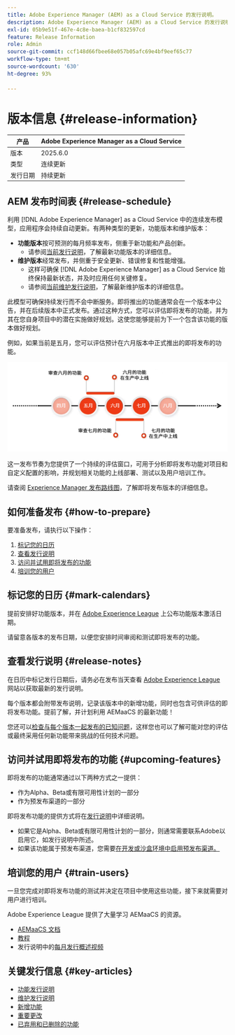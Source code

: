 ```yaml
---
title: Adobe Experience Manager (AEM) as a Cloud Service 的发行说明。
description: Adobe Experience Manager (AEM) as a Cloud Service 的发行说明。
exl-id: 05b9e51f-467e-4c8e-baea-b1cf832597cd
feature: Release Information
role: Admin
source-git-commit: ccf148d66fbee68e057b05afc69e4bf9eef65c77
workflow-type: tm+mt
source-wordcount: '630'
ht-degree: 93%

---
```



# 版本信息 {#release-information}

| 产品 | Adobe Experience Manager as a Cloud Service |
|---|---|
| 版本 | 2025.6.0 |
| 类型 | 连续更新 |
| 发行日期 | 持续更新 |

## AEM 发布时间表 {#release-schedule}

利用 [!DNL Adobe Experience Manager] as a Cloud Service 中的连续发布模型，应用程序会持续自动更新。有两种类型的更新，功能版本和维护版本：

* **功能版本**&#x200B;按可预测的每月频率发布，侧重于新功能和产品创新。
   * 请参阅[当前发行说明](/help/release-notes/release-notes-cloud/release-notes-current.md)，了解最新功能版本的详细信息。
* **维护版本**&#x200B;经常发布，并侧重于安全更新、错误修复和性能增强。
   * 这样可确保 [!DNL Adobe Experience Manager] as a Cloud Service 始终保持最新状态，并及时应用任何关键修复。
   * 请参阅[当前维护发行说明](/help/release-notes/maintenance/latest.md)，了解最新维护版本的详细信息。

此模型可确保持续发行而不会中断服务。即将推出的功能通常会在一个版本中公告，并在后续版本中正式发布。通过这种方式，您可以评估即将发布的功能，并为其在您自身项目中的潜在实施做好规划。这使您能够提前为下一个包含该功能的版本做好规划。

例如，如果当前是五月，您可以评估预计在六月版本中正式推出的即将发布的功能。

![即将发布功能节奏图示](assets/prerelease-cadence.png)

这一发布节奏为您提供了一个持续的评估窗口，可用于分析即将发布功能对项目和自定义配置的影响，并规划相关功能的上线部署、测试以及用户培训工作。

请查阅 [Experience Manager 发布路线图](https://experienceleague.adobe.com/docs/experience-manager-release-information/aem-release-updates/update-releases-roadmap.html?lang=zh-Hans#aem-as-cloud-service)，了解即将发布版本的详细信息。

## 如何准备发布 {#how-to-prepare}

要准备发布，请执行以下操作：

1. [标记您的日历](#mark-calendars)
1. [查看发行说明](#release-notes)
1. [访问并试用即将发布的功能](#upcoming-features)
1. [培训您的用户](#train-users)

## 标记您的日历 {#mark-calendars}

提前安排好功能版本，并在 [Adobe Experience League](https://experienceleague.adobe.com/docs/experience-manager-release-information/aem-release-updates/update-releases-roadmap.html?lang=zh-Hans#aem-as-cloud-service) 上公布功能版本激活日期。

请留意各版本的发布日期，以便您安排时间审阅和测试即将发布的功能。

## 查看发行说明 {#release-notes}

在日历中标记发行日期后，请务必在发布当天查看 [Adobe Experience League](/help/release-notes/release-notes-cloud/release-notes-current.md) 网站以获取最新的发行说明。

每个版本都会附带发布说明，记录该版本中的新增功能，同时也包含可供评估的即将发布功能。提前了解，并计划利用 AEMaaCS 的最新功能！

您还可以[检查与每个版本一起发布的已知问题](/help/release-notes/maintenance/latest.md)，这样您也可以了解可能对您的评估或最终采用任何新功能带来挑战的任何技术问题。

## 访问并试用即将发布的功能 {#upcoming-features}

即将发布的功能通常通过以下两种方式之一提供：

* 作为Alpha、Beta或有限可用性计划的一部分
* 作为预发布渠道的一部分

即将发布功能的提供方式将在[发行说明](#release-notes)中详细说明。

* 如果它是Alpha、Beta或有限可用性计划的一部分，则通常需要联系Adobe以启用它，如发行说明中所述。
* 如果该功能属于预发布渠道，您需要[在开发或沙盒环境中启用预发布渠道。](/help/release-notes/prerelease.md)

## 培训您的用户 {#train-users}

一旦您完成对即将发布功能的测试并决定在项目中使用这些功能，接下来就需要对用户进行培训。

Adobe Experience League 提供了大量学习 AEMaaCS 的资源。

* [AEMaaCS 文档](https://experienceleague.adobe.com/docs/experience-manager-cloud-service.html?lang=zh-Hans)
* [教程](https://experienceleague.adobe.com/docs/experience-manager-learn/aem-tutorials/overview.html?lang=zh-Hans)
* 发行说明中的[每月发行概述视频](/help/release-notes/release-notes-cloud/release-notes-current.md#release-video)

## 关键发行信息 {#key-articles}

* [功能发行说明](/help/release-notes/release-notes-cloud/release-notes-current.md)
* [维护发行说明](/help/release-notes/maintenance/latest.md)
* [新增功能](what-is-new.md)
* [重要更改](aem-cloud-changes.md)
* [已弃用和已删除的功能](deprecated-removed-features.md)
